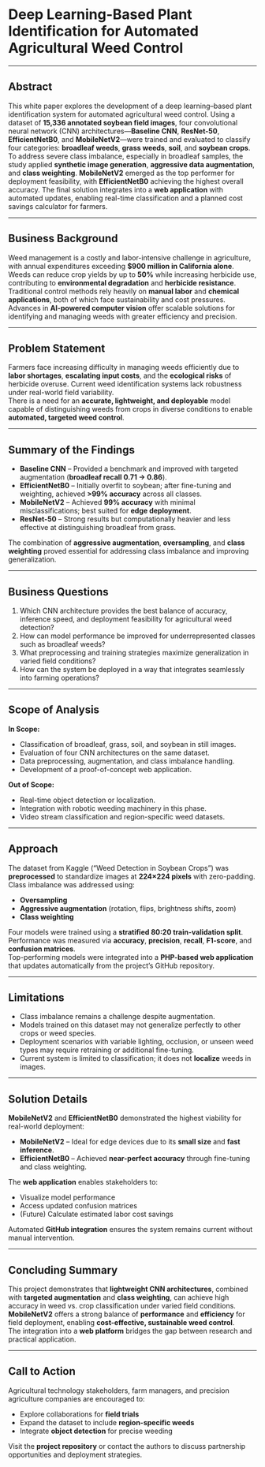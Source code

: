 # Deep Learning-Based Plant Identification for Automated Agricultural Weed Control

---

## **Abstract**
This white paper explores the development of a deep learning–based plant identification system for automated agricultural weed control. Using a dataset of **15,336 annotated soybean field images**, four convolutional neural network (CNN) architectures—**Baseline CNN**, **ResNet-50**, **EfficientNetB0**, and **MobileNetV2**—were trained and evaluated to classify four categories: **broadleaf weeds**, **grass weeds**, **soil**, and **soybean crops**.  
To address severe class imbalance, especially in broadleaf samples, the study applied **synthetic image generation**, **aggressive data augmentation**, and **class weighting**. **MobileNetV2** emerged as the top performer for deployment feasibility, with **EfficientNetB0** achieving the highest overall accuracy. The final solution integrates into a **web application** with automated updates, enabling real-time classification and a planned cost savings calculator for farmers.

---

## **Business Background**
Weed management is a costly and labor-intensive challenge in agriculture, with annual expenditures exceeding **$900 million in California alone**. Weeds can reduce crop yields by up to **50%** while increasing herbicide use, contributing to **environmental degradation** and **herbicide resistance**. Traditional control methods rely heavily on **manual labor** and **chemical applications**, both of which face sustainability and cost pressures.  
Advances in **AI-powered computer vision** offer scalable solutions for identifying and managing weeds with greater efficiency and precision.

---

## **Problem Statement**
Farmers face increasing difficulty in managing weeds efficiently due to **labor shortages**, **escalating input costs**, and the **ecological risks** of herbicide overuse. Current weed identification systems lack robustness under real-world field variability.  
There is a need for an **accurate, lightweight, and deployable** model capable of distinguishing weeds from crops in diverse conditions to enable **automated, targeted weed control**.

---

## **Summary of the Findings**
- **Baseline CNN** – Provided a benchmark and improved with targeted augmentation (**broadleaf recall 0.71 → 0.86**).  
- **EfficientNetB0** – Initially overfit to soybean; after fine-tuning and weighting, achieved **>99% accuracy** across all classes.  
- **MobileNetV2** – Achieved **99% accuracy** with minimal misclassifications; best suited for **edge deployment**.  
- **ResNet-50** – Strong results but computationally heavier and less effective at distinguishing broadleaf from grass.

The combination of **aggressive augmentation**, **oversampling**, and **class weighting** proved essential for addressing class imbalance and improving generalization.

---

## **Business Questions**
1. Which CNN architecture provides the best balance of accuracy, inference speed, and deployment feasibility for agricultural weed detection?  
2. How can model performance be improved for underrepresented classes such as broadleaf weeds?  
3. What preprocessing and training strategies maximize generalization in varied field conditions?  
4. How can the system be deployed in a way that integrates seamlessly into farming operations?

---

## **Scope of Analysis**

**In Scope:**
- Classification of broadleaf, grass, soil, and soybean in still images.  
- Evaluation of four CNN architectures on the same dataset.  
- Data preprocessing, augmentation, and class imbalance handling.  
- Development of a proof-of-concept web application.  

**Out of Scope:**
- Real-time object detection or localization.  
- Integration with robotic weeding machinery in this phase.  
- Video stream classification and region-specific weed datasets.

---

## **Approach**
The dataset from Kaggle (“Weed Detection in Soybean Crops”) was **preprocessed** to standardize images at **224×224 pixels** with zero-padding.  
Class imbalance was addressed using:
- **Oversampling**
- **Aggressive augmentation** (rotation, flips, brightness shifts, zoom)
- **Class weighting**  

Four models were trained using a **stratified 80:20 train-validation split**.  
Performance was measured via **accuracy**, **precision**, **recall**, **F1-score**, and **confusion matrices**.  
Top-performing models were integrated into a **PHP-based web application** that updates automatically from the project’s GitHub repository.

---

## **Limitations**
- Class imbalance remains a challenge despite augmentation.  
- Models trained on this dataset may not generalize perfectly to other crops or weed species.  
- Deployment scenarios with variable lighting, occlusion, or unseen weed types may require retraining or additional fine-tuning.  
- Current system is limited to classification; it does not **localize** weeds in images.

---

## **Solution Details**
**MobileNetV2** and **EfficientNetB0** demonstrated the highest viability for real-world deployment:
- **MobileNetV2** – Ideal for edge devices due to its **small size** and **fast inference**.  
- **EfficientNetB0** – Achieved **near-perfect accuracy** through fine-tuning and class weighting.  

The **web application** enables stakeholders to:
- Visualize model performance
- Access updated confusion matrices
- (Future) Calculate estimated labor cost savings  

Automated **GitHub integration** ensures the system remains current without manual intervention.

---

## **Concluding Summary**
This project demonstrates that **lightweight CNN architectures**, combined with **targeted augmentation** and **class weighting**, can achieve high accuracy in weed vs. crop classification under varied field conditions.  
**MobileNetV2** offers a strong balance of **performance** and **efficiency** for field deployment, enabling **cost-effective, sustainable weed control**.  
The integration into a **web platform** bridges the gap between research and practical application.

---

## **Call to Action**
Agricultural technology stakeholders, farm managers, and precision agriculture companies are encouraged to:
- Explore collaborations for **field trials**  
- Expand the dataset to include **region-specific weeds**  
- Integrate **object detection** for precise weeding  

Visit the **project repository** or contact the authors to discuss partnership opportunities and deployment strategies.
